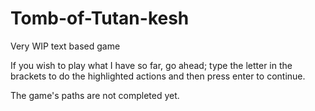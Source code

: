 # Tomb-of-Tutan-kesh
Very WIP text based game 

If you wish to play what I have so far, go ahead; type the letter in the brackets to do the highlighted actions and then press enter to continue. 

The game's paths are not completed yet.
